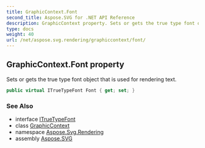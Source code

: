 ```yaml
---
title: GraphicContext.Font
second_title: Aspose.SVG for .NET API Reference
description: GraphicContext property. Sets or gets the true type font object that is used for rendering text
type: docs
weight: 40
url: /net/aspose.svg.rendering/graphiccontext/font/
---
```

## GraphicContext.Font property

Sets or gets the true type font object that is used for rendering text.

```csharp
public virtual ITrueTypeFont Font { get; set; }
```

### See Also

* interface [ITrueTypeFont](../../../aspose.svg.drawing/itruetypefont/)
* class [GraphicContext](../)
* namespace [Aspose.Svg.Rendering](../../graphiccontext/)
* assembly [Aspose.SVG](../../../)
